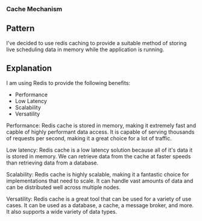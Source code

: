 ### Cache Mechanism

## Pattern

I've decided to use redis caching to provide a suitable method of storing live scheduling data in memory while the application is running.

## Explanation

I am using Redis to provide the following benefits:

- Performance
- Low Latency
- Scalability
- Versatility

Performance: Redis cache is stored in memory, making it extremely fast and capble of highly performant data access. It is capable of serving thousands of requests per second, making it a great choice for a lot of traffic.

Low latency: Redis cache is a low latency solution because all of it's data it is stored in memory. We can retrieve data from the cache at faster speeds than retrieving data from a database.

Scalability: Redis cache is highly scalable, making it a fantastic choice for implementations that need to scale. It can handle vast amounts of data and can be distributed well across multiple nodes.

Versatility: Redis cache is a great tool that can be used for a variety of use cases. It can be used as a database, a cache, a message broker, and more. It also supports a wide variety of data types.

